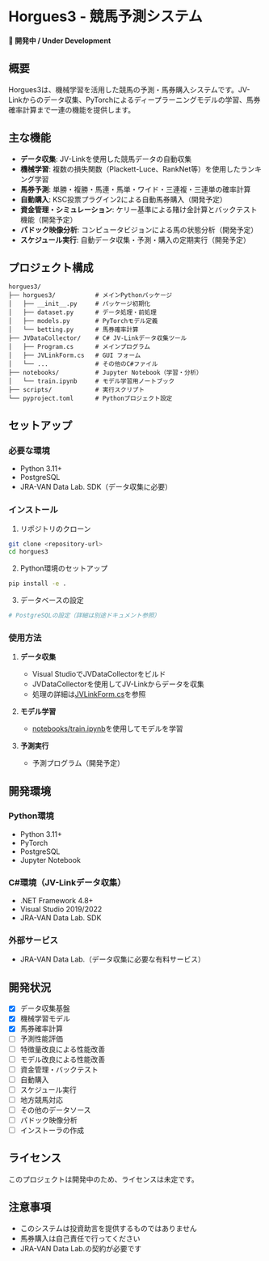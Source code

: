 # Horgues3 - 競馬予測システム

**🚧 開発中 / Under Development**

## 概要

Horgues3は、機械学習を活用した競馬の予測・馬券購入システムです。JV-Linkからのデータ収集、PyTorchによるディープラーニングモデルの学習、馬券確率計算まで一連の機能を提供します。

## 主な機能

- **データ収集**: JV-Linkを使用した競馬データの自動収集
- **機械学習**: 複数の損失関数（Plackett-Luce、RankNet等）を使用したランキング学習
- **馬券予測**: 単勝・複勝・馬連・馬単・ワイド・三連複・三連単の確率計算
- **自動購入**: KSC投票プラグイン2による自動馬券購入（開発予定）
- **資金管理・シミュレーション**: ケリー基準による賭け金計算とバックテスト機能（開発予定）
- **パドック映像分析**: コンピュータビジョンによる馬の状態分析（開発予定）
- **スケジュール実行**: 自動データ収集・予測・購入の定期実行（開発予定）

## プロジェクト構成

```
horgues3/
├── horgues3/           # メインPythonパッケージ
│   ├── __init__.py     # パッケージ初期化
│   ├── dataset.py      # データ処理・前処理
│   ├── models.py       # PyTorchモデル定義
│   └── betting.py      # 馬券確率計算
├── JVDataCollector/    # C# JV-Linkデータ収集ツール
│   ├── Program.cs      # メインプログラム
│   ├── JVLinkForm.cs   # GUI フォーム
│   └── ...             # その他のC#ファイル
├── notebooks/          # Jupyter Notebook（学習・分析）
│   └── train.ipynb     # モデル学習用ノートブック
├── scripts/            # 実行スクリプト
└── pyproject.toml      # Pythonプロジェクト設定
```

## セットアップ

### 必要な環境
- Python 3.11+
- PostgreSQL
- JRA-VAN Data Lab. SDK（データ収集に必要）

### インストール

1. リポジトリのクローン
```bash
git clone <repository-url>
cd horgues3
```

2. Python環境のセットアップ
```bash
pip install -e .
```

3. データベースの設定
```bash
# PostgreSQLの設定（詳細は別途ドキュメント参照）
```

### 使用方法

1. **データ収集**
   - Visual StudioでJVDataCollectorをビルド
   - JVDataCollectorを使用してJV-Linkからデータを収集
   - 処理の詳細は[JVLinkForm.cs](JVDataCollector/JVLinkForm.cs)を参照

2. **モデル学習**
   - [notebooks/train.ipynb](notebooks/train.ipynb)を使用してモデルを学習

3. **予測実行**
   - 予測プログラム（開発予定）

## 開発環境

### Python環境
- Python 3.11+
- PyTorch
- PostgreSQL
- Jupyter Notebook

### C#環境（JV-Linkデータ収集）
- .NET Framework 4.8+
- Visual Studio 2019/2022
- JRA-VAN Data Lab. SDK

### 外部サービス
- JRA-VAN Data Lab.（データ収集に必要な有料サービス）

## 開発状況

- [x] データ収集基盤
- [x] 機械学習モデル
- [x] 馬券確率計算
- [ ] 予測性能評価
- [ ] 特徴量改良による性能改善
- [ ] モデル改良による性能改善
- [ ] 資金管理・バックテスト
- [ ] 自動購入
- [ ] スケジュール実行
- [ ] 地方競馬対応
- [ ] その他のデータソース
- [ ] パドック映像分析
- [ ] インストーラの作成

## ライセンス

このプロジェクトは開発中のため、ライセンスは未定です。

## 注意事項

- このシステムは投資助言を提供するものではありません
- 馬券購入は自己責任で行ってください
- JRA-VAN Data Lab.の契約が必要です
